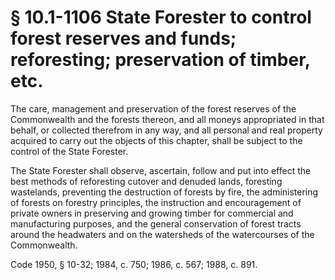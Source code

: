 # § 10.1-1106 State Forester to control forest reserves and funds; reforesting; preservation of timber, etc.

<p>The care, management and preservation of the forest reserves of the Commonwealth and the forests thereon, and all moneys appropriated in that behalf, or collected therefrom in any way, and all personal and real property acquired to carry out the objects of this chapter, shall be subject to the control of the State Forester.</p><p>The State Forester shall observe, ascertain, follow and put into effect the best methods of reforesting cutover and denuded lands, foresting wastelands, preventing the destruction of forests by fire, the administering of forests on forestry principles, the instruction and encouragement of private owners in preserving and growing timber for commercial and manufacturing purposes, and the general conservation of forest tracts around the headwaters and on the watersheds of the watercourses of the Commonwealth.</p><p>Code 1950, § 10-32; 1984, c. 750; 1986, c. 567; 1988, c. 891.</p>